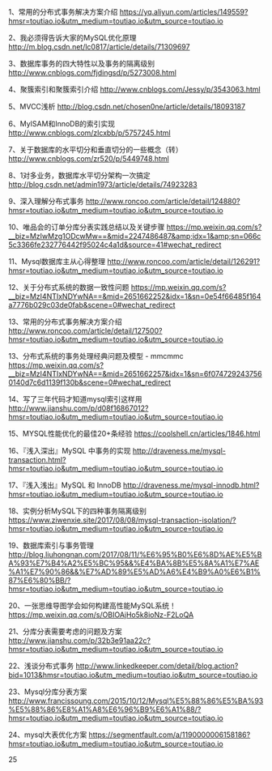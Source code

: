 1、常用的分布式事务解决方案介绍
https://yq.aliyun.com/articles/149559?hmsr=toutiao.io&utm_medium=toutiao.io&utm_source=toutiao.io

2、我必须得告诉大家的MySQL优化原理
http://m.blog.csdn.net/lc0817/article/details/71309697

3、数据库事务的四大特性以及事务的隔离级别
http://www.cnblogs.com/fjdingsd/p/5273008.html

4、聚簇索引和聚簇索引介绍
http://www.cnblogs.com/Jessy/p/3543063.html

5、MVCC浅析
http://blog.csdn.net/chosen0ne/article/details/18093187

6、MyISAM和InnoDB的索引实现
http://www.cnblogs.com/zlcxbb/p/5757245.html

7、关于数据库的水平切分和垂直切分的一些概念（转）
http://www.cnblogs.com/zr520/p/5449748.html

8、1对多业务，数据库水平切分架构一次搞定
http://blog.csdn.net/admin1973/article/details/74923283

9、深入理解分布式事务
http://www.roncoo.com/article/detail/124880?hmsr=toutiao.io&utm_medium=toutiao.io&utm_source=toutiao.io

10、唯品会的订单分库分表实践总结以及关键步骤
https://mp.weixin.qq.com/s?__biz=MzIwMzg1ODcwMw==&mid=2247486487&amp;idx=1&amp;sn=066c5c3366fe232776442f95024c4a1d&source=41#wechat_redirect

11、Mysql数据库主从心得整理
http://www.roncoo.com/article/detail/126291?hmsr=toutiao.io&utm_medium=toutiao.io&utm_source=toutiao.io

12、关于分布式系统的数据一致性问题
https://mp.weixin.qq.com/s?__biz=MzI4NTIxNDYwNA==&mid=2651662252&idx=1&sn=0e54f66485f164a7776b029c03de0fab&scene=0#wechat_redirect


13、常用的分布式事务解决方案介绍
http://www.roncoo.com/article/detail/127500?hmsr=toutiao.io&utm_medium=toutiao.io&utm_source=toutiao.io



13、分布式系统的事务处理经典问题及模型 - mmcmmc
https://mp.weixin.qq.com/s?__biz=MzI4NTIxNDYwNA==&mid=2651662257&idx=1&sn=6f0747292437560140d7c6d1139f130b&scene=0#wechat_redirect

14、写了三年代码才知道mysql索引这样用
http://www.jianshu.com/p/d08f16867012?hmsr=toutiao.io&utm_medium=toutiao.io&utm_source=toutiao.io

15、MYSQL性能优化的最佳20+条经验
https://coolshell.cn/articles/1846.html

16、『浅入深出』MySQL 中事务的实现
http://draveness.me/mysql-transaction.html?hmsr=toutiao.io&utm_medium=toutiao.io&utm_source=toutiao.io


17、『浅入浅出』MySQL 和 InnoDB
http://draveness.me/mysql-innodb.html?hmsr=toutiao.io&utm_medium=toutiao.io&utm_source=toutiao.io


18、实例分析MySQL下的四种事务隔离级别
https://www.ziwenxie.site/2017/08/08/mysql-transaction-isolation/?hmsr=toutiao.io&utm_medium=toutiao.io&utm_source=toutiao.io


19、数据库索引与事务管理
http://blog.liuhongnan.com/2017/08/11/%E6%95%B0%E6%8D%AE%E5%BA%93%E7%B4%A2%E5%BC%95&&%E4%BA%8B%E5%8A%A1%E7%AE%A1%E7%90%86&&%E7%AD%89%E5%AD%A6%E4%B9%A0%E6%B1%87%E6%80%BB/?hmsr=toutiao.io&utm_medium=toutiao.io&utm_source=toutiao.io


20、一张思维导图学会如何构建高性能MySQL系统！
https://mp.weixin.qq.com/s/OBIOAjHo5k8ioNz-F2LoQA

21、分库分表需要考虑的问题及方案
http://www.jianshu.com/p/32b3e91aa22c?hmsr=toutiao.io&utm_medium=toutiao.io&utm_source=toutiao.io

22、浅谈分布式事务
http://www.linkedkeeper.com/detail/blog.action?bid=1013&hmsr=toutiao.io&utm_medium=toutiao.io&utm_source=toutiao.io

23、Mysql分库分表方案
http://www.francissoung.com/2015/10/12/Mysql%E5%88%86%E5%BA%93%E5%88%86%E8%A1%A8%E6%96%B9%E6%A1%88/?hmsr=toutiao.io&utm_medium=toutiao.io&utm_source=toutiao.io


24、mysql大表优化方案
https://segmentfault.com/a/1190000006158186?hmsr=toutiao.io&utm_medium=toutiao.io&utm_source=toutiao.io

25



